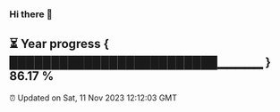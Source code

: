### Hi there 👋
⏳ Year progress { █████████████████████████▁▁▁▁▁ } 86.17 %
---
⏰ Updated on Sat, 11 Nov 2023 12:12:03 GMT

